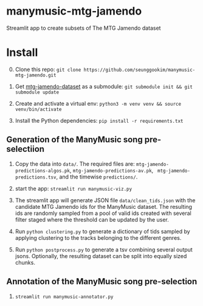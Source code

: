 # manymusic-mtg-jamendo
Streamlit app to create subsets of The MTG Jamendo dataset


# Install

0. Clone this repo:  `git clone https://github.com/seunggookim/manymusic-mtg-jamendo.git`

1. Get [mtg-jamendo-dataset](https://github.com/MTG/mtg-jamendo-dataset) as a submodule:  `git submodule init && git submodule update`

2. Create and activate a virtual env:  `python3 -m venv venv && source venv/bin/activate`

3. Install the Python dependencies:  `pip install -r requirements.txt`


## Generation of the ManyMusic song pre-selectiion

1. Copy the data into `data/`.
The required files are: `mtg-jamendo-predictions-algos.pk`, `mtg-jamendo-predictions-av.pk`, ` mtg-jamendo-predictions.tsv`, and the timewise `predictions/`.

2. start the app: `streamlit run manymusic-viz.py`

3. The streamlit app will generate JSON file `data/clean_tids.json` with the candidate MTG Jamendo ids for the ManyMusic dataset. The resulting ids are randomly sampled from a pool of valid ids created with several filter staged where the threshold can be updated by the user.

4. Run `python clustering.py` to generate a dictionary of tids sampled by applying clustering to the tracks belonging to the different genres. 

5. Run `python postprocess.py` to generate a tsv combining several output jsons. Optionally, the resulting dataset can be split into equally sized chunks.

## Annotation of the ManyMusic song pre-selection

1. `streamlit run manymusic-annotator.py`
